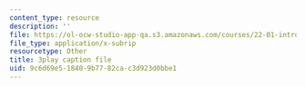 ```yaml
---
content_type: resource
description: ''
file: https://ol-ocw-studio-app-qa.s3.amazonaws.com/courses/22-01-introduction-to-nuclear-engineering-and-ionizing-radiation-fall-2016/9c6d69e518409b7782cac3d923d0bbe1_3yqpirzxudw.srt
file_type: application/x-subrip
resourcetype: Other
title: 3play caption file
uid: 9c6d69e5-1840-9b77-82ca-c3d923d0bbe1
---
```

